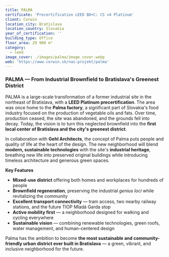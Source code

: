 ```yaml
---
title: PALMA
certificate: 'Precertification LEED BD+C: CS v4 Platinum'
client: Corwin
location_city: Bratislava
location_country: Slovakia
year_of_certification: ''
building_type: Office
floor_area: 29 900 m²
category:
  - leed
image_cover: ./images/palma/image_cover.webp
web: 'https://www.corwin.sk/nas-projekt/palma'
---
```


### PALMA — From Industrial Brownfield to Bratislava's Greenest District

PALMA is a large-scale transformation of a former industrial site in the northeast of Bratislava, with a **LEED Platinum precertification**. The area was once home to the **Palma factory**, a significant part of Slovakia's food industry focused on the production of vegetable oils and fats. Over time, production ceased, the site was abandoned, and the grounds fell into decay. Today, the vision is to turn this neglected brownfield into the **first local center of Bratislava and the city's greenest district**.

In collaboration with **Gehl Architects**, the concept of Palma puts people and quality of life at the heart of the design. The new neighborhood will blend **modern, sustainable technologies** with the site's **industrial heritage**, breathing new life into preserved original buildings while introducing timeless architecture and generous green spaces.

**Key Features**

- **Mixed-use district** offering both homes and workplaces for hundreds of people
- **Brownfield regeneration**, preserving the industrial _genius loci_ while revitalizing the community
- **Excellent transport connectivity** — tram access, two nearby railway stations, and the future TIOP Mladá Garda stop
- **Active mobility first** — a neighborhood designed for walking and cycling everywhere
- **Sustainable vision** — combining renewable technologies, green roofs, water management, and human-centered design

Palma has the ambition to become **the most sustainable and community-friendly urban district ever built in Bratislava** — a green, vibrant, and inclusive neighborhood for the future.
